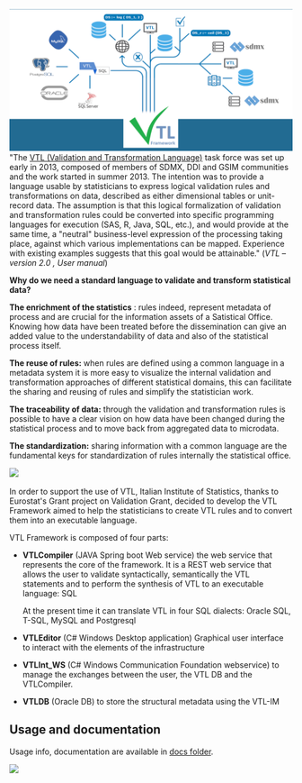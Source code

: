 ![VTL Istat Framework](/docs/SocialGit.png)
&quot;The [VTL (Validation and Transformation Language)](https://sdmx.org/?page_id=5096) task force was set up early in 2013, composed of members of SDMX, DDI and GSIM communities and the work started in summer 2013. The intention was to provide a language usable by statisticians to express logical validation rules and transformations on data, described as either dimensional tables or unit-record data. The assumption is that this logical formalization of validation and transformation rules could be converted into specific programming languages for execution (SAS, R, Java, SQL, etc.), and would provide at the same time, a &quot;neutral&quot; business-level expression of the processing taking place, against which various implementations can be mapped. Experience with existing examples suggests that this goal would be attainable.&quot; (_VTL – version 2.0 , User manual_)

**Why do we need a standard language to validate and transform statistical data?**

**The enrichment of the statistics** : rules indeed, represent metadata of process and are crucial for the information assets of a Satistical Office. Knowing how data have been treated before the dissemination can give an added value to the understandability of data and also of the statistical process itself.

**The reuse of rules:** when rules are defined using a common language in a metadata system it is more easy to visualize the internal validation and transformation approaches of different statistical domains, this can facilitate the sharing and reusing of rules and simplify the statistician work.

**The traceability of data:** through the validation and transformation rules is possible to have a clear vision on how data have been changed during the statistical process and to move back from aggregated data to microdata.

**The standardization:** sharing information with a common language are the fundamental keys for standardization of rules internally the statistical office.

 ![](RackMultipart20200729-4-151tw08_html_d01ed521f0712cce.gif)

In order to support the use of VTL, Italian Institute of Statistics, thanks to Eurostat&#39;s Grant project on Validation Grant, decided to develop the VTL Framework aimed to help the statisticians to create VTL rules and to convert them into an executable language.

VTL Framework is composed of four parts:

- **VTLCompiler** (JAVA Spring boot Web service) the web service that represents the core of the framework. It is a REST web service that allows the user to validate syntactically, semantically the VTL statements and to perform the synthesis of VTL to an executable language: SQL

  At the present time it can translate VTL in four SQL dialects: Oracle SQL, T-SQL, MySQL and Postgresql

- **VTLEditor** (C# Windows Desktop application) Graphical user interface to interact with the elements of the infrastructure

- **VTLInt\_WS** (C# Windows Communication Foundation webservice) to manage the exchanges between the user, the VTL DB and the VTLCompiler.

- **VTLDB** (Oracle DB) to store the structural metadata using the VTL-IM

## Usage and documentation

Usage info, documentation are available in 
[docs folder](https://github.com/VTLFrameworkDevelopment/VTLFramework/tree/master/docs).

![](RackMultipart20200729-4-151tw08_html_dfedecc1f599f215.png)
